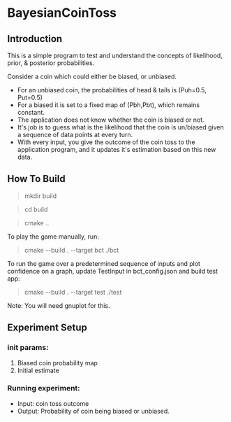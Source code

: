 # BayesianCoinToss
## Introduction
 
This is a simple program to test and understand the concepts of likelihood, prior, & posterior probabilities.

Consider a coin which could either be biased, or unbiased.
 - For an unbiased coin, the probabilities of head & tails is (Puh=0.5, Put=0.5) 
 - For a  biased it is set to a fixed map of (Pbh,Pbt), which remains constant.
 - The application does not know whether the coin is biased or not.
 - It's job is to guess what is the likelihood that the coin is un/biased given a sequence of data points at every turn.
 - With every input, you give the outcome of the coin toss to the application program, and it updates it's estimation based on this new data.

## How To Build
 > mkdir build
 
 > cd build
 
 > cmake ..
  
 To play the game manually, run:
 > cmake --build . --target bct
 > ./bct 

 To run the game over a predetermined sequence of inputs and plot confidence on a graph, update TestInput in bct_config.json and build test app:
 > cmake --build . --target test
 > ./test 

 Note: You will need gnuplot for this.

## Experiment Setup
### init params:
 1. Biased coin probability map
 2. Initial estimate 

### Running experiment:
 - Input: coin toss outcome
 - Output: Probability of coin being biased or unbiased.
